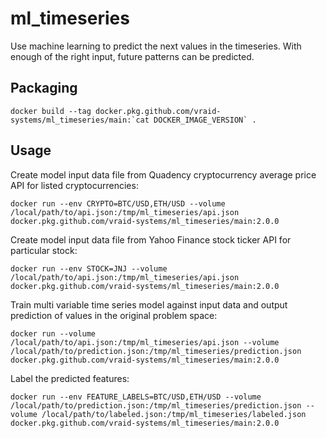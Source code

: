 # ml_timeseries
Use machine learning to predict the next values in the timeseries.
With enough of the right input, future patterns can be predicted.

## Packaging
```docker build --tag docker.pkg.github.com/vraid-systems/ml_timeseries/main:`cat DOCKER_IMAGE_VERSION` .```

## Usage
Create model input data file from Quadency cryptocurrency average price API for listed cryptocurrencies:

`docker run --env CRYPTO=BTC/USD,ETH/USD --volume /local/path/to/api.json:/tmp/ml_timeseries/api.json docker.pkg.github.com/vraid-systems/ml_timeseries/main:2.0.0`


Create model input data file from Yahoo Finance stock ticker API for particular stock:

`docker run --env STOCK=JNJ --volume /local/path/to/api.json:/tmp/ml_timeseries/api.json docker.pkg.github.com/vraid-systems/ml_timeseries/main:2.0.0`


Train multi variable time series model against input data and output prediction of values in the original problem space:

`docker run --volume /local/path/to/api.json:/tmp/ml_timeseries/api.json --volume /local/path/to/prediction.json:/tmp/ml_timeseries/prediction.json docker.pkg.github.com/vraid-systems/ml_timeseries/main:2.0.0`


Label the predicted features:

`docker run --env FEATURE_LABELS=BTC/USD,ETH/USD --volume /local/path/to/prediction.json:/tmp/ml_timeseries/prediction.json --volume /local/path/to/labeled.json:/tmp/ml_timeseries/labeled.json docker.pkg.github.com/vraid-systems/ml_timeseries/main:2.0.0`
